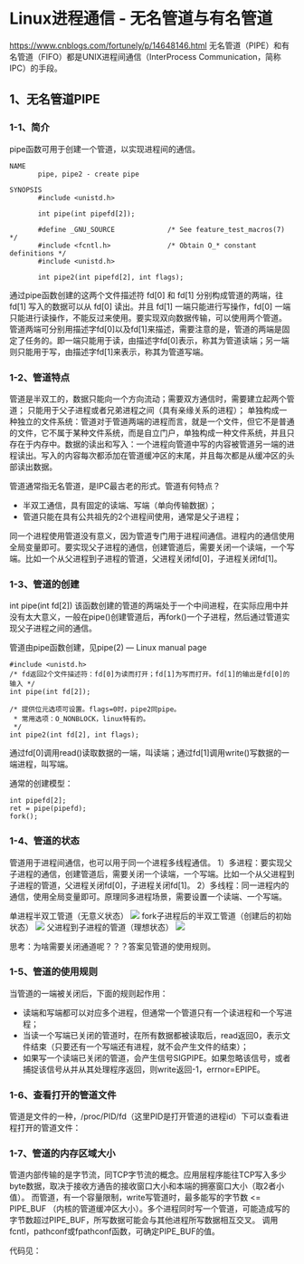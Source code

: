 # Linux进程通信 - 无名管道与有名管道

https://www.cnblogs.com/fortunely/p/14648146.html
无名管道（PIPE）和有名管道（FIFO）都是UNIX进程间通信（InterProcess Communication，简称IPC）的手段。

## 1、无名管道PIPE

### 1-1、简介
pipe函数可用于创建一个管道，以实现进程间的通信。
```
NAME
       pipe, pipe2 - create pipe

SYNOPSIS
       #include <unistd.h>

       int pipe(int pipefd[2]);

       #define _GNU_SOURCE             /* See feature_test_macros(7) */
       #include <fcntl.h>              /* Obtain O_* constant definitions */
       #include <unistd.h>

       int pipe2(int pipefd[2], int flags);
```

通过pipe函数创建的这两个文件描述符 fd[0] 和 fd[1] 分别构成管道的两端，往 fd[1] 写入的数据可以从 fd[0] 读出。并且 fd[1] 一端只能进行写操作，fd[0] 一端只能进行读操作，不能反过来使用。要实现双向数据传输，可以使用两个管道。
管道两端可分别用描述字fd[0]以及fd[1]来描述，需要注意的是，管道的两端是固定了任务的。即一端只能用于读，由描述字fd[0]表示，称其为管道读端；另一端则只能用于写，由描述字fd[1]来表示，称其为管道写端。


### 1-2、管道特点
管道是半双工的，数据只能向一个方向流动；需要双方通信时，需要建立起两个管道； 只能用于父子进程或者兄弟进程之间（具有亲缘关系的进程）； 单独构成一种独立的文件系统：管道对于管道两端的进程而言，就是一个文件，但它不是普通的文件，它不属于某种文件系统，而是自立门户，单独构成一种文件系统，并且只存在于内存中。数据的读出和写入：一个进程向管道中写的内容被管道另一端的进程读出。写入的内容每次都添加在管道缓冲区的末尾，并且每次都是从缓冲区的头部读出数据。

管道通常指无名管道，是IPC最古老的形式。管道有何特点？
- 半双工通信，具有固定的读端、写端（单向传输数据）；
- 管道只能在具有公共祖先的2个进程间使用，通常是父子进程；

同一个进程使用管道没有意义，因为管道专门用于进程间通信。进程内的通信使用全局变量即可。要实现父子进程的通信，创建管道后，需要关闭一个读端，一个写端。比如一个从父进程到子进程的管道，父进程关闭fd[0]，子进程关闭fd[1]。

### 1-3、管道的创建
int pipe(int fd[2])
该函数创建的管道的两端处于一个中间进程，在实际应用中并没有太大意义，一般在pipe()创建管道后，再fork()一个子进程，然后通过管道实现父子进程之间的通信。

管道由pipe函数创建，见pipe(2) — Linux manual page
```
#include <unistd.h>
/* fd返回2个文件描述符：fd[0]为读而打开；fd[1]为写而打开。fd[1]的输出是fd[0]的输入 */
int pipe(int fd[2]);

/* 提供位元选项可设置。flags=0时，pipe2同pipe。
 * 常用选项：O_NONBLOCK，linux特有的。
 */
int pipe2(int fd[2], int flags);
```

通过fd[0]调用read()读取数据的一端，叫读端；通过fd[1]调用write()写数据的一端进程，叫写端。

通常的创建模型：
```
int pipefd[2];
ret = pipe(pipefd);
fork();
```

### 1-4、管道的状态
管道用于进程间通信，也可以用于同一个进程多线程通信。
1）多进程：要实现父子进程的通信，创建管道后，需要关闭一个读端，一个写端。比如一个从父进程到子进程的管道，父进程关闭fd[0]，子进程关闭fd[1]。
2）多线程：同一进程内的通信，使用全局变量即可。原理同多进程场景，需要设置一个读端、一个写端。

单进程半双工管道（无意义状态）
![](https://img2020.cnblogs.com/blog/741401/202104/741401-20210412135408909-1929001474.png)
fork子进程后的半双工管道（创建后的初始状态）
![](https://img2020.cnblogs.com/blog/741401/202104/741401-20210412135503106-2047238477.png)
父进程到子进程的管道（理想状态）
![](https://img2020.cnblogs.com/blog/741401/202104/741401-20210412135539153-1751194645.png)

思考：为啥需要关闭通道呢？？？答案见管道的使用规则。

### 1-5、管道的使用规则
当管道的一端被关闭后，下面的规则起作用：
- 读端和写端都可以对应多个进程，但通常一个管道只有一个读进程和一个写进程；
- 当读一个写端已关闭的管道时，在所有数据都被读取后，read返回0，表示文件结束（只要还有一个写端还有进程，就不会产生文件的结束）；
- 如果写一个读端已关闭的管道，会产生信号SIGPIPE。如果忽略该信号，或者捕捉该信号从并从其处理程序返回，则write返回-1，errnor=EPIPE。

### 1-6、查看打开的管道文件
管道是文件的一种，/proc/PID/fd（这里PID是打开管道的进程id）下可以查看进程打开的管道文件：

### 1-7、管道的内存区域大小
管道内部传输的是字节流，同TCP字节流的概念。应用层程序能往TCP写入多少byte数据，取决于接收方通告的接收窗口大小和本端的拥塞窗口大小（取2者小值）。
而管道，有一个容量限制，write写管道时，最多能写的字节数 <= PIPE_BUF （内核的管道缓冲区大小）。多个进程同时写一个管道，可能造成写的字节数超过PIPE_BUF，所写数据可能会与其他进程所写数据相互交叉。
调用fcntl，pathconf或fpathconf函数，可确定PIPE_BUF的值。

代码见：









